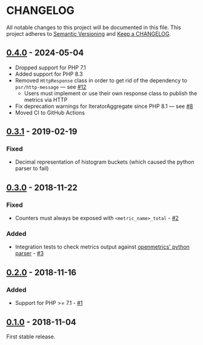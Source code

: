 # CHANGELOG

All notable changes to this project will be documented in this file.
This project adheres to [Semantic Versioning](http://semver.org/) and [Keep a CHANGELOG](http://keepachangelog.com).

## [0.4.0] - 2024-05-04

* Dropped support for PHP 7.1
* Added support for PHP 8.3
* Removed `HttpResponse` class in order to get rid of the dependency to `psr/http-message` — see [#12]
  * Users must implement or use their own response class to publish the metrics via HTTP
* Fix deprecation warnings for IteratorAggregate since PHP 8.1 — see [#8]
* Moved CI to GitHub Actions

[#12]: https://github.com/openmetrics-php/exposition-text/issues/12

[#8]: https://github.com/openmetrics-php/exposition-text/issues/8

## [0.3.1] - 2019-02-19

### Fixed

* Decimal representation of histogram buckets (which caused the python parser to fail)

## [0.3.0] - 2018-11-22

### Fixed

* Counters must always be exposed with `<metric_name>_total` - [#2]

### Added

* Integration tests to check metrics output against [openmetrics' python parser](https://github.com/prometheus/client_python/blob/master/prometheus_client/openmetrics/parser.py) - [#3]

## [0.2.0] - 2018-11-16

### Added

* Support for PHP >= 7.1 - [#1]

## [0.1.0] - 2018-11-04

First stable release.

[0.4.0]: https://github.com/openmetrics-php/exposition-text/compare/v0.3.1...v0.4.0
[0.3.1]: https://github.com/openmetrics-php/exposition-text/compare/v0.3.0...v0.3.1
[0.3.0]: https://github.com/openmetrics-php/exposition-text/compare/v0.2.0...v0.3.0
[0.2.0]: https://github.com/openmetrics-php/exposition-text/compare/v0.1.0...v0.2.0
[0.1.0]: https://github.com/openmetrics-php/exposition-text/tree/v0.1.0

[#3]: https://github.com/openmetrics-php/exposition-text/issues/3
[#2]: https://github.com/openmetrics-php/exposition-text/issues/2
[#1]: https://github.com/openmetrics-php/exposition-text/issues/1
